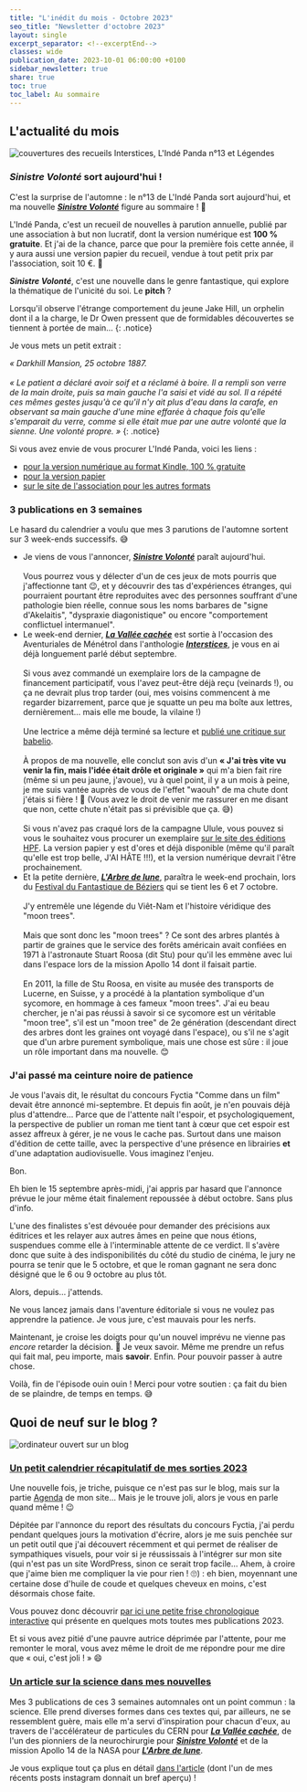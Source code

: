```yaml
---
title: "L'inédit du mois - Octobre 2023"
seo_title: "Newsletter d'octobre 2023"
layout: single
excerpt_separator: <!--excerptEnd-->
classes: wide
publication_date: 2023-10-01 06:00:00 +0100
sidebar_newsletter: true
share: true
toc: true
toc_label: Au sommaire
---
```

<!--excerptEnd-->

## L'actualité du mois

<img alt="couvertures des recueils Interstices, L'Indé Panda n°13 et Légendes" src="https://catherinephanvan.fr/assets/images/newsletter/2023-10-sorties-automne.jpg">

### ***Sinistre Volonté*** sort aujourd'hui !

C'est la surprise de l'automne : le n°13 de L'Indé Panda sort aujourd'hui, et ma nouvelle <a href="https://catherinephanvan.fr/publications/sinistre-volonte/" target="_blank">***Sinistre Volonté***</a> figure au sommaire ! 🎉

L'Indé Panda, c'est un recueil de nouvelles à parution annuelle, publié par une association à but non lucratif, dont la version numérique est **100&nbsp;% gratuite**. Et j'ai de la chance, parce que pour la première fois cette année, il y aura aussi une version papier du recueil, vendue à tout petit prix par l'association, soit 10&nbsp;€. 🥰

***Sinistre Volonté***, c'est une nouvelle dans le genre fantastique, qui explore la thématique de l'unicité du soi. Le **pitch** ?

Lorsqu'il observe l'étrange comportement du jeune Jake Hill, un orphelin dont il a la charge, le Dr Owen pressent que de formidables découvertes se tiennent à portée de main…
{: .notice}

Je vous mets un petit extrait :

*«&nbsp;Darkhill Mansion, 25 octobre 1887.*<br/><br/>
*«&nbsp;Le patient a déclaré avoir soif et a réclamé à boire. Il a rempli son verre de la main droite, puis sa main gauche l'a saisi et vidé au sol. Il a répété ces mêmes gestes jusqu'à ce qu'il n'y ait plus d'eau dans la carafe, en observant sa main gauche d'une mine effarée à chaque fois qu'elle s'emparait du verre, comme si elle était mue par une autre volonté que la sienne. Une volonté propre.&nbsp;»*
{: .notice}

Si vous avez envie de vous procurer L'Indé Panda, voici les liens&nbsp;:
* <a href="https://www.amazon.fr/LInd%C3%A9-Panda-n%C2%B013-ebook/dp/B0CHMNK166" target="_blank">pour la version numérique au format Kindle, 100&nbsp;% gratuite</a>
* <a href="https://catherinephanvan.sumupstore.com/article/l-inde-panda-n013" target="_blank">pour la version papier</a>
* <a href="https://lindepanda.fr/recueil/inde-panda-13/" target="_blank">sur le site de l'association pour les autres formats</a>


### 3 publications en 3 semaines

Le hasard du calendrier a voulu que mes 3 parutions de l'automne sortent sur 3 week-ends successifs. 😅

* Je viens de vous l'annoncer, <a href="https://catherinephanvan.fr/publications/sinistre-volonte/" target="_blank">***Sinistre Volonté***</a> paraît aujourd'hui.<br/><br/>
Vous pourrez vous y délecter d'un de ces jeux de mots pourris que j'affectionne tant 😉, et y découvrir des tas d'expériences étranges, qui pourraient pourtant être reproduites avec des personnes souffrant d'une pathologie bien réelle, connue sous les noms barbares de "signe d'Akelaitis", "dyspraxie diagonistique" ou encore "comportement conflictuel intermanuel".
* Le week-end dernier, <a href="https://catherinephanvan.fr/publications/la-vallee-cachee/" target="_blank">***La Vallée cachée***</a> est sortie à l'occasion des Aventuriales de Ménétrol dans l'anthologie <a href="https://herosdepapierfroisse.fr/editionshpf/nos-livres/interstices/" target="_blank">***Interstices***</a>, je vous en ai déjà longuement parlé début septembre.<br/><br/>
Si vous avez commandé un exemplaire lors de la campagne de financement participatif, vous l'avez peut-être déjà reçu (veinards&nbsp;!), ou ça ne devrait plus trop tarder (oui, mes voisins commencent à me regarder bizarrement, parce que je squatte un peu ma boîte aux lettres, dernièrement… mais elle me boude, la vilaine&nbsp;!)<br/><br/>
Une lectrice a même déjà terminé sa lecture et <a href="https://www.babelio.com/livres/Daucus-Interstices/1567872/critiques/3619204" target="_blank">publié une critique sur babelio</a>.<br/><br/>
À propos de ma nouvelle, elle conclut son avis d'un **&laquo;&nbsp;J'ai très vite vu venir la fin, mais l'idée était drôle et originale&nbsp;&raquo;** qui m'a bien fait rire (même si un peu jaune, j'avoue), vu à quel point, il y a un mois à peine, je me suis vantée auprès de vous de l'effet "waouh" de ma chute dont j'étais si fière&nbsp;! 🤣 (Vous avez le droit de venir me rassurer en me disant que non, cette chute n'était pas si prévisible que ça. 😅)<br/><br/>
Si vous n'avez pas craqué lors de la campagne Ulule, vous pouvez si vous le souhaitez vous procurer un exemplaire <a href="https://herosdepapierfroisse.fr/editionshpf/nos-livres/interstices/" target="_blank">sur le site des éditions HPF</a>. La version papier y est d'ores et déjà disponible (même qu'il paraît qu'elle est trop belle, J'AI HÂTE&nbsp;!!!), et la version numérique devrait l'être prochainement.
* Et la petite dernière, <a href="https://catherinephanvan.fr/publications/l-arbre-de-lune/" target="_blank">***L'Arbre de lune***</a>, paraîtra le week-end prochain, lors du <a href="https://festival-fantastique.fr/" target="_blank">Festival du Fantastique de Béziers</a> qui se tient les 6 et 7 octobre.<br/><br/>
J'y entremêle une légende du Viêt-Nam et l'histoire véridique des "moon trees".<br/><br/>
Mais que sont donc les "moon trees"&nbsp;? Ce sont des arbres plantés à partir de graines que le service des forêts américain avait confiées en 1971 à l'astronaute Stuart Roosa (dit Stu) pour qu'il les emmène avec lui dans l'espace lors de la mission Apollo 14 dont il faisait partie.<br/><br/>
En 2011, la fille de Stu Roosa, en visite au musée des transports de Lucerne, en Suisse, y a procédé à la plantation symbolique d'un sycomore, en hommage à ces fameux "moon trees". J'ai eu beau chercher, je n'ai pas réussi à savoir si ce sycomore est un véritable "moon tree", s'il est un "moon tree" de 2e génération (descendant direct des arbres dont les graines ont voyagé dans l'espace), ou s'il ne s'agit que d'un arbre purement symbolique, mais une chose est sûre&nbsp;: il joue un rôle important dans ma nouvelle. 😊

### J'ai passé ma ceinture noire de patience

Je vous l'avais dit, le résultat du concours Fyctia "Comme dans un film" devait être annoncé mi-septembre. Et depuis fin août, je n'en pouvais déjà plus d'attendre&hellip; Parce que de l'attente naît l'espoir, et psychologiquement, la perspective de publier un roman me tient tant à c&oelig;ur que cet espoir est assez affreux à gérer, je ne vous le cache pas. Surtout dans une maison d'édition de cette taille, avec la perspective d'une présence en librairies **et** d'une adaptation audiovisuelle. Vous imaginez l'enjeu.

Bon.

Eh bien le 15&nbsp;septembre après-midi, j'ai appris par hasard que l'annonce prévue le jour même était finalement repoussée à début octobre. Sans plus d'info.

L'une des finalistes s'est dévouée pour demander des précisions aux éditrices et les relayer aux autres âmes en peine que nous étions, suspendues comme elle à l'interminable attente de ce verdict. Il s'avère donc que suite à des indisponibilités du côté du studio de cinéma, le jury ne pourra se tenir que le 5 octobre, et que le roman gagnant ne sera donc désigné que le 6 ou 9 octobre au plus tôt.

Alors, depuis&hellip; j'attends.

Ne vous lancez jamais dans l'aventure éditoriale si vous ne voulez pas apprendre la patience. Je vous jure, c'est mauvais pour les nerfs.

Maintenant, je croise les doigts pour qu'un nouvel imprévu ne vienne pas <em>encore</em> retarder la décision. 🤞 Je veux savoir. Même me prendre un refus qui fait mal, peu importe, mais <strong>savoir</strong>. Enfin. Pour pouvoir passer à autre chose.

Voilà, fin de l'épisode ouin ouin&nbsp;! Merci pour votre soutien&nbsp;: ça fait du bien de se plaindre, de temps en temps. 😅

## Quoi de neuf sur le blog&nbsp;?

<img alt="ordinateur ouvert sur un blog" src="https://catherinephanvan.fr/assets/images/newsletter/blog-mockup.webp">

### <a href="https://catherinephanvan.fr/agenda" target="_blank">Un petit calendrier récapitulatif de mes sorties 2023</a>

Une nouvelle fois, je triche, puisque ce n'est pas sur le blog, mais sur la partie <a href="https://catherinephanvan.fr/agenda" target="_blank">Agenda</a> de mon site&hellip; Mais je le trouve joli, alors je vous en parle quand même&nbsp;! 😉

Dépitée par l'annonce du report des résultats du concours Fyctia, j'ai perdu pendant quelques jours la motivation d'écrire, alors je me suis penchée sur un petit outil que j'ai découvert récemment et qui permet de réaliser de sympathiques visuels, pour voir si je réussissais à l'intégrer sur mon site (qui n'est pas un site WordPress, sinon ce serait trop facile&hellip; Ahem, à croire que j'aime bien me compliquer la vie pour rien&nbsp;! 🙄)&nbsp;: eh bien, moyennant une certaine dose d'huile de coude et quelques cheveux en moins, c'est désormais chose faite.

Vous pouvez donc découvrir <a href="https://catherinephanvan.fr/agenda" target="_blank">par ici une petite frise chronologique interactive</a> qui présente en quelques mots toutes mes publications 2023.

Et si vous avez pitié d'une pauvre autrice déprimée par l'attente, pour me remonter le moral, vous avez même le droit de me répondre pour me dire que &laquo;&nbsp;oui, c'est joli&nbsp;!&nbsp;&raquo; 😄

### <a href="https://catherinephanvan.fr/ecriture/2023/09/30/la-science-dans-mes-nouvelles.html" target="_blank">Un article sur la science dans mes nouvelles</a>

Mes 3 publications de ces 3 semaines automnales ont un point commun&nbsp;: la science. Elle prend diverses formes dans ces textes qui, par ailleurs, ne se ressemblent guère, mais elle m'a servi d'inspiration pour chacun d'eux, au travers de l'accélérateur de particules du CERN pour <a href="https://catherinephanvan.fr/publications/la-vallee-cachee/" target="_blank">***La Vallée cachée***</a>, de l'un des pionniers de la neurochirurgie pour <a href="https://catherinephanvan.fr/publications/sinistre-volonte/" target="_blank">***Sinistre Volonté***</a> et de la mission Apollo 14 de la NASA pour <a href="https://catherinephanvan.fr/publications/l-arbre-de-lune/" target="_blank">***L'Arbre de lune***</a>.

Je vous explique tout ça plus en détail <a href="https://catherinephanvan.fr/ecriture/2023/09/30/la-science-dans-mes-nouvelles.html" target="_blank">dans l'article</a> (dont l'un de mes récents posts instagram donnait un bref aperçu)&nbsp;!
